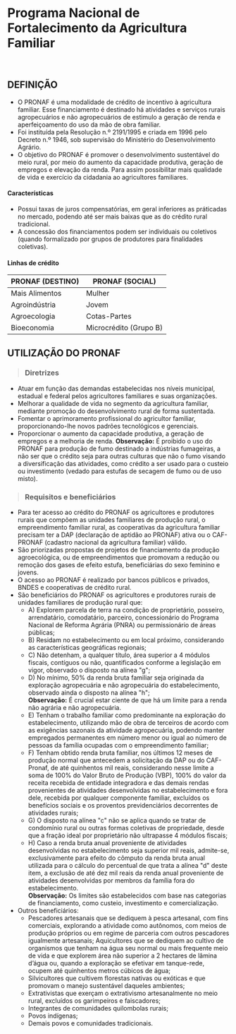 # Programa Nacional de Fortalecimento da Agricultura Familiar

<br>

## DEFINIÇÃO
* O PRONAF é uma modalidade de crédito de incentivo à agricultura familiar. Esse financiamento é destinado há atividades e serviços rurais agropecuários e não agropecuários de estimulo a geração de renda e aperfeiçoamento do uso da mão de obra familiar.
* Foi instituída pela Resolução n.º 2191/1995 e criada em 1996 pelo Decreto n.º 1946, sob supervisão do Ministério do Desenvolvimento Agrário.
* O objetivo do PRONAF é promover o desenvolvimento sustentável do meio rural, por meio do aumento da capacidade produtiva, geração de empregos e elevação da renda. Para assim possibilitar mais qualidade de vida e exercício da cidadania ao agricultores familiares.

#### Características
* Possui taxas de juros compensatórias, em geral inferiores as práticadas no mercado, podendo até ser mais baixas que as do crédito rural tradicional.
* A concessão dos financiamentos podem ser individuais ou coletivos (quando formalizado por grupos de produtores para finalidades coletivas).

#### Linhas de crédito

| PRONAF (DESTINO) | PRONAF (SOCIAL)        |
| ---------------- | ---------------------- |
| Mais Alimentos   | Mulher                 |
| Agroindústria    | Jovem                  |
| Agroecologia     | Cotas-Partes           |
| Bioeconomia      | Microcrédito (Grupo B) |


## UTILIZAÇÃO DO PRONAF

> ### Diretrizes
* Atuar em função das demandas estabelecidas nos níveis municipal, estadual e federal pelos agricultores familiares e suas organizações.
* Melhorar a qualidade de vida no segmento da agricultura familiar, mediante promoção do desenvolvimento rural de forma sustentada.
* Fomentar o aprimoramento profissional do agricultor familiar, proporcionando-lhe novos padrões tecnológicos e gerenciais.
* Proporcionar o aumento da capacidade produtiva, a geração de empregos e a melhoria de renda.
**Observação:** É proibido o uso do PRONAF para produção de fumo destinado a indústrias fumageiras, a não ser que o crédito seja para outras culturas que não o fumo visando a diversificação das atividades, como crédito a ser usado para o custeio ou investimento (vedado para estufas de secagem de fumo ou de uso misto).

> ### Requisitos e beneficiários
* Para ter acesso ao crédito do PRONAF os agricultores e produtores rurais que compõem as unidades familiares de produção rural, o empreendimento familiar rural, as cooperativas da agricultura familiar precisam ter a DAP (declaração de aptidão ao PRONAF) ativa ou o CAF-PRONAF (cadastro nacional da agricultura familiar) válido.
* São priorizadas propostas de projetos de financiamento da produção agroecológica, ou de empreendimentos que promovam a redução ou remoção dos gases de efeito estufa, beneficiárias do sexo feminino e jovens.
* O acesso ao PRONAF é realizado por bancos públicos e privados, BNDES e cooperativas de crédito rural.
* São beneficiários do PRONAF os agricultores e produtores rurais de unidades familiares de produção rural que:
  - A) Explorem parcela de terra na condição de proprietário, posseiro, arrendatário, comodatário, parceiro, concessionário do Programa Nacional de Reforma Agrária (PNRA) ou permissionário de áreas públicas;
  - B) Residam no estabelecimento ou em local próximo, considerando as características geográficas regionais;
  - C) Não detenham, a qualquer título, área superior a 4 módulos fiscais, contíguos ou não, quantificados conforme a legislação em vigor, observado o disposto na alínea "g";
  - D) No mínimo, 50% da renda bruta familiar seja originada da exploração agropecuária e não agropecuária do estabelecimento, observado ainda o disposto na alínea "h";   
**Observação:** É crucial estar ciente de que há um limite para a renda não agrária e não agropecuária.
  - E) Tenham o trabalho familiar como predominante na exploração do estabelecimento, utilizando mão de obra de terceiros de acordo com as exigências sazonais da atividade agropecuária, podendo manter empregados permanentes em número menor ou igual ao número de pessoas da família ocupadas com o empreendimento familiar; 
  - F) Tenham obtido renda bruta familiar, nos últimos 12 meses de produção normal que antecedem a solicitação da DAP ou do CAF-Pronaf, de até quinhentos mil reais, considerando nesse limite a soma de 100% do Valor Bruto de Produção (VBP), 100% do valor da receita recebida de entidade integradora e das demais rendas provenientes de atividades desenvolvidas no estabelecimento e fora dele, recebida por qualquer componente familiar, excluídos os benefícios sociais e os proventos previdenciários decorrentes de atividades rurais;
  - G) O disposto na alínea "c" não se aplica quando se tratar de condomínio rural ou outras formas coletivas de propriedade, desde que a fração ideal por proprietário não ultrapasse 4 módulos fiscais; 
  - H) Caso a renda bruta anual proveniente de atividades desenvolvidas no estabelecimento seja superior mil reais, admite-se, exclusivamente para efeito do cômputo da renda bruta anual utilizada para o cálculo do percentual de que trata a alínea "d" deste item, a exclusão de até dez mil reais da renda anual proveniente de atividades desenvolvidas por membros da família fora do estabelecimento.   
**Observação:** Os limites são estabelecidos com base nas categorias de financiamento, como custeio, investimento e comercialização.
* Outros beneficiários:
  - Pescadores artesanais que se dediquem à pesca artesanal, com fins comerciais, explorando a atividade como autônomos, com meios de produção próprios ou em regime de parceria com outros pescadores igualmente artesanais;
  Aquicultores que se dediquem ao cultivo de organismos que tenham na água seu normal ou mais frequente meio de vida e que explorem área não superior a 2 hectares de lâmina d’água ou, quando a exploração se efetivar em tanque-rede, ocupem até quinhentos metros cúbicos de água;
  - Silvicultores que cultivem florestas nativas ou exóticas e que promovam o manejo sustentável daqueles ambientes;
  - Extrativistas que exerçam o extrativismo artesanalmente no meio rural, excluídos os garimpeiros e faiscadores;
  - Integrantes de comunidades quilombolas rurais;
  - Povos indígenas;
  - Demais povos e comunidades tradicionais. 